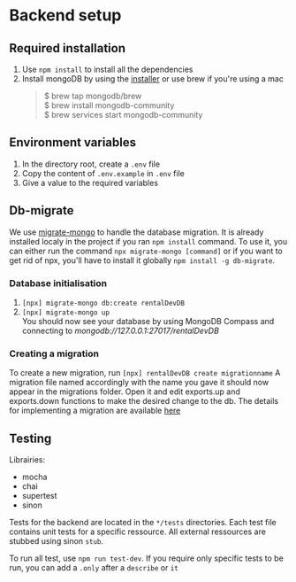 # Backend setup
## Required installation
1. Use `npm install` to install all the dependencies
2. Install mongoDB by using the [installer](https://www.mongodb.com/try/download/community) or use brew if you're using a mac
   >$ brew tap mongodb/brew  
   > $ brew install mongodb-community  
   > $ brew services start mongodb-community
## Environment variables
1. In the directory root, create a `.env` file
2. Copy the content of `.env.example` in `.env` file
3. Give a value to the required variables
## Db-migrate
We use [migrate-mongo](https://www.npmjs.com/package/migrate-mongo) to handle the database migration. It is already installed localy in the project if you ran `npm install` command. To use it, you can either run the command `npx migrate-mongo [command]` or if you want to get rid of npx, you'll have to install it globally `npm install -g db-migrate`.
### Database initialisation
1. `[npx] migrate-mongo db:create rentalDevDB`
2. `[npx] migrate-mongo up`  
You should now see your database by using MongoDB Compass and connecting to *mongodb://127.0.0.1:27017/rentalDevDB*

### Creating a migration
To create a new migration, run `[npx] rentalDevDB create migrationname` A migration file named accordingly with the name you gave it should now appear in the migrations folder. Open it and edit exports.up and exports.down functions to make the desired change to the db. The details for implementing a migration are available [here](https://www.npmjs.com/package/migrate-mongo)

## Testing
Librairies:
- mocha
- chai
- supertest
- sinon

Tests for the backend are located in the `*/tests` directories. Each test file contains unit tests for a specific ressource. All external ressources are stubbed using sinon `stub`.

To run all test, use `npm run test-dev`. If you require only specific tests to be run, you can add a `.only` after a `describe` or `it`
